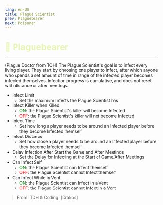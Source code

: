 ```yaml
---
lang: en-US
title: Plague Scientist
prev: Plaguebearer
next: Poisoner
---
```


# <font color="#e5f6b4">🦠 <b>Plaguebearer</b></font> <Badge text="Killing" type="tip" vertical="middle"/>
---

(Plague Doctor from TOH)
The Plague Scientist's goal is to infect every living player.
They start by choosing one player to infect, after which anyone who spends a set amount of time in range of the infected player becomes infected themselves.
Infection progress is cumulative, and does not reset with distance or after meetings.

* Infect Limit
  * Set the maximum Infects the Plague Scientist has
* Infect Killer when Killed
  * <font color=green>ON</font>: the Plague Scientist's killer will become Infected
  * <font color=red>OFF</font>: the Plague Scientist's killer will not become Infected
* Infect Time
  * Set how long a player needs to be around an Infected player before they become Infected themself
* Infect Distance
  * Set how close a player needs to be around an Infected player before they become Infected themself
* Delay Infection After Start the Game and After Meetings
  * Set the Delay for Infecting at the Start of Game/After Meetings
* Can Infect Self
  * <font color=green>ON</font>: the Plague Scientist can Infect themself
  * <font color=red>OFF</font>: the Plague Scientist cannot Infect themself
* Can Infect While in Vent
  * <font color=green>ON</font>: the Plague Scientist can Infect in a Vent
  * <font color=red>OFF</font>: the Plague Scientist cannot Infect in a Vent

> From: TOH & Coding: [Drakos]